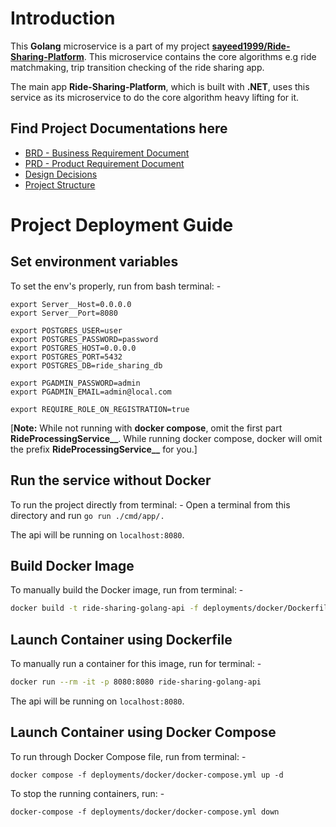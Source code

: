# Introduction

This **Golang** microservice is a part of my project [**sayeed1999/Ride-Sharing-Platform**](https://github.com/sayeed1999/Ride-Sharing-Platform). This microservice contains the core algorithms e.g ride matchmaking, trip transition checking of the ride sharing app.

The main app **Ride-Sharing-Platform**, which is built with **.NET**, uses this service as its microservice to do the core algorithm heavy lifting for it.

## Find Project Documentations here

- [BRD - Business Requirement Document](./docs/BRD.md)
- [PRD - Product Requirement Document](./docs/PRD.md)
- [Design Decisions](./docs/DESIGN_DECISIONS.md)
- [Project Structure](./docs/PROJECT_STRUCTURE.md)

# Project Deployment Guide

## Set environment variables

To set the env's properly, run from bash terminal: -
```
export Server__Host=0.0.0.0
export Server__Port=8080

export POSTGRES_USER=user
export POSTGRES_PASSWORD=password
export POSTGRES_HOST=0.0.0.0
export POSTGRES_PORT=5432
export POSTGRES_DB=ride_sharing_db

export PGADMIN_PASSWORD=admin
export PGADMIN_EMAIL=admin@local.com

export REQUIRE_ROLE_ON_REGISTRATION=true
```

[**Note:** While not running with **docker compose**, omit the first part **RideProcessingService__**.
While running docker compose, docker will omit the prefix **RideProcessingService__** for you.]

## Run the service without Docker

To run the project directly from terminal: -
Open a terminal from this directory and run `go run ./cmd/app/.`

The api will be running on `localhost:8080`.

## Build Docker Image

To manually build the Docker image, run from terminal: -

```bash
docker build -t ride-sharing-golang-api -f deployments/docker/Dockerfile .
```

## Launch Container using Dockerfile

To manually run a container for this image, run for terminal: -

```bash
docker run --rm -it -p 8080:8080 ride-sharing-golang-api
```

The api will be running on `localhost:8080`.

## Launch Container using Docker Compose

To run through Docker Compose file, run from terminal: -
```
docker compose -f deployments/docker/docker-compose.yml up -d
```

To stop the running containers, run: -
```
docker-compose -f deployments/docker/docker-compose.yml down
```
